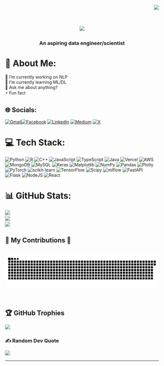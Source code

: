 <p align="right">
  <img src="https://visitcount.itsvg.in/api?id=PhamAnhTienn&icon=5&color=12"/>
</p>

<h1 align="center">
    <img src="https://readme-typing-svg.herokuapp.com/?font=Righteous&size=35&center=true&vCenter=true&width=500&height=70&duration=4000&lines=Hi+There!+👋;+I'm+Pham+Anh+Tien!;" />
</h1>

<h3 align="center">An aspiring data engineer/scientist</h3>
 
# 💫 About Me:
🔭 I’m currently working on NLP<br>🌱 I’m currently learning ML/DL<br>💬 Ask me about anything?<br>⚡ Fun fact

## 🌐 Socials:
[![Gmail](https://img.shields.io/badge/Gmail-333333?logo=gmail&logoColor=red)](tienpa.vn@gmail.com)[![Facebook](https://img.shields.io/badge/Facebook-%231877F2.svg?logo=Facebook&logoColor=white)](https://www.facebook.com/anhtien.pham.3194) [![LinkedIn](https://img.shields.io/badge/LinkedIn-%230077B5.svg?logo=linkedin&logoColor=white)](https://www.linkedin.com/in/pham-anh-tien/) [![Medium](https://img.shields.io/badge/Medium-12100E?logo=medium&logoColor=white)](https://medium.com/@anhtienpham) [![X](https://img.shields.io/badge/X-black.svg?logo=X&logoColor=white)](https://x.com/Patssionn)

# 💻 Tech Stack:
![Python](https://img.shields.io/badge/python-3670A0?style=flat&logo=python&logoColor=ffdd54) ![R](https://img.shields.io/badge/r-%23276DC3.svg?style=flat&logo=r&logoColor=white) ![C++](https://img.shields.io/badge/c++-%2300599C.svg?style=flat&logo=c%2B%2B&logoColor=white) ![JavaScript](https://img.shields.io/badge/javascript-%23323330.svg?style=flat&logo=javascript&logoColor=%23F7DF1E) ![TypeScript](https://img.shields.io/badge/typescript-%23007ACC.svg?style=flat&logo=typescript&logoColor=white) ![Java](https://img.shields.io/badge/java-%23ED8B00.svg?style=flat&logo=openjdk&logoColor=white) ![Vercel](https://img.shields.io/badge/vercel-%23000000.svg?style=flat&logo=vercel&logoColor=white) ![AWS](https://img.shields.io/badge/AWS-%23FF9900.svg?style=flat&logo=amazon-aws&logoColor=white) ![MongoDB](https://img.shields.io/badge/MongoDB-%234ea94b.svg?style=flat&logo=mongodb&logoColor=white) ![MySQL](https://img.shields.io/badge/mysql-4479A1.svg?style=flat&logo=mysql&logoColor=white) ![Keras](https://img.shields.io/badge/Keras-%23D00000.svg?style=flat&logo=Keras&logoColor=white) ![Matplotlib](https://img.shields.io/badge/Matplotlib-%23ffffff.svg?style=flat&logo=Matplotlib&logoColor=black) ![NumPy](https://img.shields.io/badge/numpy-%23013243.svg?style=flat&logo=numpy&logoColor=white) ![Pandas](https://img.shields.io/badge/pandas-%23150458.svg?style=flat&logo=pandas&logoColor=white) ![Plotly](https://img.shields.io/badge/Plotly-%233F4F75.svg?style=flat&logo=plotly&logoColor=white) ![PyTorch](https://img.shields.io/badge/PyTorch-%23EE4C2C.svg?style=flat&logo=PyTorch&logoColor=white) ![scikit-learn](https://img.shields.io/badge/scikit--learn-%23F7931E.svg?style=flat&logo=scikit-learn&logoColor=white) ![TensorFlow](https://img.shields.io/badge/TensorFlow-%23FF6F00.svg?style=flat&logo=TensorFlow&logoColor=white) ![Scipy](https://img.shields.io/badge/SciPy-%230C55A5.svg?style=flat&logo=scipy&logoColor=%white) ![mlflow](https://img.shields.io/badge/mlflow-%23d9ead3.svg?style=flat&logo=numpy&logoColor=blue) ![FastAPI](https://img.shields.io/badge/FastAPI-005571?style=flat&logo=fastapi) ![Flask](https://img.shields.io/badge/flask-%23000.svg?style=flat&logo=flask&logoColor=white) ![NodeJS](https://img.shields.io/badge/node.js-6DA55F?style=flat&logo=node.js&logoColor=white) ![React](https://img.shields.io/badge/react-%2320232a.svg?style=flat&logo=react&logoColor=%2361DAFB)
# 📊 GitHub Stats:
![](https://github-readme-stats.vercel.app/api?username=PhamAnhTienn&theme=gruvbox_light&hide_border=false&include_all_commits=false&count_private=false)<br/>
![](https://github-readme-streak-stats.herokuapp.com/?user=PhamAnhTienn&theme=gruvbox_light&hide_border=false)<br/>
![](https://github-readme-stats.vercel.app/api/top-langs/?username=PhamAnhTienn&theme=gruvbox_light&hide_border=false&include_all_commits=false&count_private=false&layout=compact)

<div align="left">
  <h2>🐍 My Contributions 🐍</h2>
  <br>
  <img alt="snake eating my contributions" src="https://raw.githubusercontent.com/PhamAnhTienn/PhamAnhTienn/output/github-contribution-grid-snake.svg" />
  <br/><br/><br/>
</div>

## 🏆 GitHub Trophies
![](https://github-profile-trophy.vercel.app/?username=PhamAnhTienn&theme=gruvbox&no-frame=false&no-bg=true&margin-w=4)

### ✍️ Random Dev Quote
![](https://quotes-github-readme.vercel.app/api?type=horizontal&theme=gruvbox)

---
